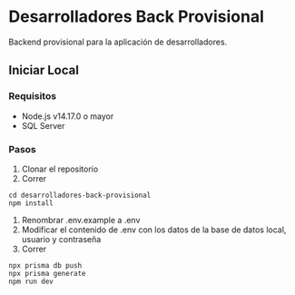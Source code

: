 #  Desarrolladores Back Provisional

Backend provisional para la aplicación de desarrolladores.


## Iniciar Local
### Requisitos
- Node.js v14.17.0 o mayor
- SQL Server

### Pasos
1. Clonar el repositorio
1. Correr
```properties
cd desarrolladores-back-provisional
npm install
```
1. Renombrar .env.example a .env
1. Modificar el contenido de .env con los datos de la base de datos local, usuario y contraseña
1. Correr
```properties
npx prisma db push
npx prisma generate
npm run dev
```
